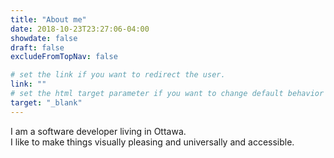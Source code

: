 ```yaml
---
title: "About me"
date: 2018-10-23T23:27:06-04:00
showdate: false
draft: false
excludeFromTopNav: false

# set the link if you want to redirect the user.
link: ""
# set the html target parameter if you want to change default behavior
target: "_blank"
---
```


I am a software developer living in Ottawa.  
I like to make things visually pleasing and universally and accessible.
